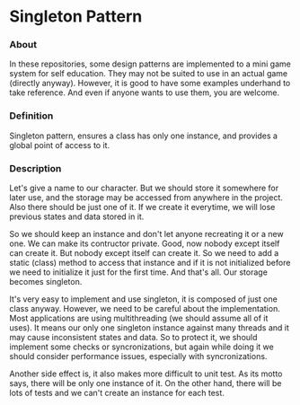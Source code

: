 # Singleton Pattern

### About
In these repositories, some design patterns are implemented to a mini game system for self education. They may not be suited to use in an actual game (directly anyway). However, it is good to have some examples underhand to take reference. And even if anyone wants to use them, you are welcome.

### Definition
Singleton pattern, ensures a class has only one instance, and provides a global point of access to it.

### Description
Let's give a name to our character. But we should store it somewhere for later use, and the storage may be accessed from anywhere in the project. Also there should be just one of it. If we create it everytime, we will lose previous states and data stored in it. 

So we should keep an instance and don't let anyone recreating it or a new one. We can make its contructor private. Good, now nobody except itself can create it. But nobody except itself can create it. So we need to add a static (class) method to access that instance and if it is not initialized before we need to initialize it just for the first time. And that's all. Our storage becomes singleton.

It's very easy to implement and use singleton, it is composed of just one class anyway. However, we need to be careful about the implementation. Most applications are using multithreading (we should assume all of it uses). It means our only one singleton instance against many threads and it may cause inconsistent states and data. So to protect it, we should implement some checks or syncronizations, but again while doing it we should consider performance issues, especially with syncronizations.

Another side effect is, it also makes more difficult to unit test. As its motto says, there will be only one instance of it. On the other hand, there will be lots of tests and we can't create an instance for each test.
